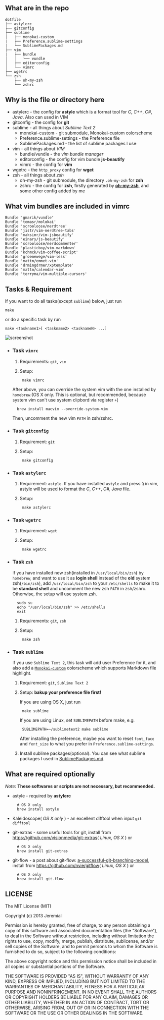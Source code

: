 ## What are in the repo
    dotfile
    ├── astylerc
    ├── gitconfig
    ├── sublime
    |   ├── monokai-custom
    |   ├── Preference.sublime-settings
    |   └── SublimePackages.md
    ├── vim
    |   ├── bundle
    │   │   └── vundle
    │   ├── editorconfig
    │   └── vimrc
    ├── wgetrc
    └── zsh
        ├── oh-my-zsh
        └── zshrc

## Why is the file or directory here

- astylerc - the config for **astyle** which is a format tool for *C*, *C++*, *C#*, *Java*. Also can used in VIM
- gitconfig - the config for **git**
- sublime - all things about _Sublime Text 2_
    - monokai-custom - git submodule, Monokai-custom colorscheme
    - Preference.sublime-settings - the Preference file
    - SublimePackages.md - the list of sublime packages I use
- vim - all things about _VIM_
    - bundle/vundle - the *vim bundle manager*
    - editorconfig - the config for vim bundle **js-beautify**
    - vimrc - the config for **vim**
- wgetrc - the `http_proxy` config for **wget**
- zsh - all things about *zsh*
    - oh-my-zsh - git submodule, the directory `.oh-my-zsh` for **zsh**
    - zshrc - the config for **zsh**, firstly generated by **[oh-my-zsh](https://github.com/robbyrussell/oh-my-zsh)**, and some other config added by me

## What vim bundles are included in vimrc

    Bundle 'gmarik/vundle'
    Bundle 'tomasr/molokai'
    Bundle 'scrooloose/nerdtree'
    Bundle 'jistr/vim-nerdtree-tabs'
    Bundle 'maksimr/vim-jsbeautify'
    Bundle 'einars/js-beautify'
    Bundle 'scrooloose/nerdcommenter'
    Bundle 'plasticboy/vim-markdown'
    Bundle 'kchmck/vim-coffee-script'
    Bundle 'groenewege/vim-less'
    Bundle 'mattn/emmet-vim'
    Bundle 'drmingdrmer/xptemplate'
    Bundle 'mattn/calendar-vim'
    Bundle 'terryma/vim-multiple-cursors'

## Tasks & Requirement
If you want to do all tasks(except `sublime`) below, just run

    make

or do a specific task by run

    make <taskname1>[ <taskname2> <tasknameN> ...]

![screenshot](./screenshot.jpg)

- ### Task `vimrc`
    1. Requirements: `git`, `vim`
    2. Setup:

            make vimrc

    After above, you can override the system vim with the one installed by `homebrew`.(OS X only. This is optional, but recommended, because system vim can't use system clipbord via register `+`)

        brew install macvim --override-system-vim

    Then, uncomment the new vim `PATH` in zsh/zshrc.

- ### Task `gitconfig`
    1. Requirement: `git`
    2. Setup:

            make gitconfig

- ### Task `astylerc`
    1. Requirement: `astyle`. If you have installed `astyle` and press `Q` in vim, astyle will be used to format the *C*, *C++*, *C#*, *Java* file.
    2. Setup:

            make astylerc

- ### Task `wgetrc`
    1. Requirement: `wget`
    2. Setup:

            make wgetrc

- ### Task `zsh`
    If you have installed new zsh(installed in `/usr/local/bin/zsh`) by `homebrew`, and want to use it as **login shell** instead of the **old** system zsh(`/bin/zsh`), add `/usr/local/bin/zsh` to your `/etc/shells` to make it to be **standard shell** and uncomment the new zsh `PATH` in zsh/zshrc. Otherwise, the setup will use system zsh.

        sudo su
        echo "/usr/local/bin/zsh" >> /etc/shells
        exit
    1. Requirements: `git`, `zsh`
    2. Setup:

            make zsh

- ### Task `sublime`
    If you use `Sublime Text 2`, this task will add user Preference for it, and also add a [`Monokai-custom`](https://github.com/Jeremial/sublime-monokai-custom) colorscheme which supports Markdown file highlight.
    1. Requirement: `git`, `Sublime Text 2`
    2. Setup: **bakup your preference file first!**

        If you are using OS X, just run

            make sublime

        If you are using Linux, set `SUBLIMEPATH` before make, e.g.

            SUBLIMEPATH=~/sublimetext2 make sublime

        After installing the preference, maybe you want to reset `font_face` and `font_size` to what you prefer in `Preference.sublime-settings`.
    3. Install sublime packages(optional). You can see what sublime packages I used in [SublimePackages.md](sublime/SublimePackages.md).

## What are required optionally
*Note*: __These softwares or scripts are not necessary, but recommended.__

- astyle - required by **astylerc**

        # OS X only
        brew install astyle

- Kaleidoscope( _OS X only_ ) - an excellent difftool when input `git difftool`
- git-extras - some useful tools for git, install from <https://github.com/visionmedia/git-extras>( _Linux, OS X_ ) or

        # OS X only
        brew install git-extras

- git-flow - a post about git-flow: [a-successful-git-branching-model](http://nvie.com/posts/a-successful-git-branching-model/), install from <https://github.com/nvie/gitflow>( _Linux, OS X_ ) or

        # OS X only
        brew install git-flow

## LICENSE

The MIT License (MIT)

Copyright (c) 2013 Jeremial

Permission is hereby granted, free of charge, to any person obtaining a copy
of this software and associated documentation files (the "Software"), to deal
in the Software without restriction, including without limitation the rights
to use, copy, modify, merge, publish, distribute, sublicense, and/or sell
copies of the Software, and to permit persons to whom the Software is
furnished to do so, subject to the following conditions:

The above copyright notice and this permission notice shall be included in
all copies or substantial portions of the Software.

THE SOFTWARE IS PROVIDED "AS IS", WITHOUT WARRANTY OF ANY KIND, EXPRESS OR
IMPLIED, INCLUDING BUT NOT LIMITED TO THE WARRANTIES OF MERCHANTABILITY,
FITNESS FOR A PARTICULAR PURPOSE AND NONINFRINGEMENT. IN NO EVENT SHALL THE
AUTHORS OR COPYRIGHT HOLDERS BE LIABLE FOR ANY CLAIM, DAMAGES OR OTHER
LIABILITY, WHETHER IN AN ACTION OF CONTRACT, TORT OR OTHERWISE, ARISING FROM,
OUT OF OR IN CONNECTION WITH THE SOFTWARE OR THE USE OR OTHER DEALINGS IN
THE SOFTWARE.
